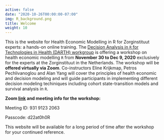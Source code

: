 ```yaml
---
active: false
date: "2020-10-26T00:00:00-07:00"
img: R_background.png
title: Welcome
weight: 10
---
```


This is the website for Health Economic Modelling in R for Zorginstituut experts: a hands-on online training. 
The [Decision Analysis in `R` for Technologies in Health (DARTH) workgroup](http://darthworkgroup.com/) is offering a workshop on health economic modelling `R` from **November 30 to Dec 9, 2020** exclusively for the experts at the Zorginstituut in the Netherlands. The workshop will be **offered virtually via Zoom**. Co-instructors Eline Krijkmap, Petros Pechlivanoglou and Alan Yang will cover the principles of health economic and decision modeling and will guide participants in implementing different decision modeling techiniques including cohort state-transition models and survival analysis in `R`. 

**Zoom [link](https://umn.zoom.us/j/93191232063?pwd=eG1NVnZhR2VZUXU2cnkwenJuVk9ldz09) and meeting info for the workshop:**

Meeting ID: 931 9123 2063

Passcode: d22at0h0R

This website will be available for a long period of time after the workshop for your continued reference. 

